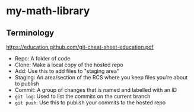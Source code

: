 # my-math-library

## Terminology
https://education.github.com/git-cheat-sheet-education.pdf

- Repo: A folder of code
- Clone: Make a local copy of the hosted repo
- Add: Use this to add files to "staging area"
- Staging: An area/section of the RCS where you keep files you're about to publish
- Commit: A group of changes that is named and labelled with an ID
- `git log`: Used to list the commits on the current branch
- `git push`: Use this to publish your commits to the hosted repo
